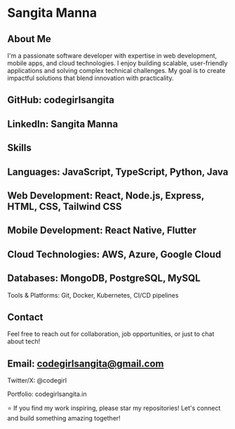 # Sangita Manna

## About Me

I'm a passionate software developer with expertise in web development, mobile apps, and cloud technologies. I enjoy building scalable, user-friendly applications and solving complex technical challenges. My goal is to create impactful solutions that blend innovation with practicality.





## GitHub: codegirlsangita



## LinkedIn: Sangita Manna




## Skills





## Languages: JavaScript, TypeScript, Python, Java



## Web Development: React, Node.js, Express, HTML, CSS, Tailwind CSS



## Mobile Development: React Native, Flutter



## Cloud Technologies: AWS, Azure, Google Cloud



## Databases: MongoDB, PostgreSQL, MySQL



Tools & Platforms: Git, Docker, Kubernetes, CI/CD pipelines



## Contact

Feel free to reach out for collaboration, job opportunities, or just to chat about tech!





## Email: codegirlsangita@gmail.com



Twitter/X: @codegirl



Portfolio: codegirlsangita.in



⭐ If you find my work inspiring, please star my repositories!
Let's connect and build something amazing together!
